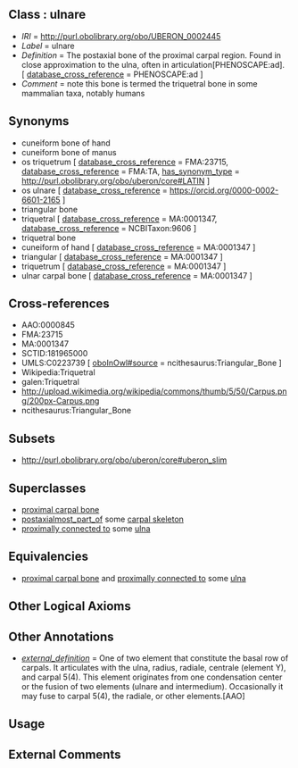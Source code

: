 
## Class : ulnare

 * *IRI* = http://purl.obolibrary.org/obo/UBERON_0002445
 * *Label* = ulnare
 * *Definition* = The postaxial bone of the proximal carpal region. Found in close approximation to the ulna, often in articulation[PHENOSCAPE:ad]. [ [database_cross_reference](../../ef/oboInOwl#hasDbXref.md) = PHENOSCAPE:ad ]
 * *Comment* = note this bone is termed the triquetral bone in some mammalian taxa, notably humans

## Synonyms

 * cuneiform bone of hand
 * cuneiform bone of manus
 * os triquetrum [ [database_cross_reference](../../ef/oboInOwl#hasDbXref.md) = FMA:23715, [database_cross_reference](../../ef/oboInOwl#hasDbXref.md) = FMA:TA, [has_synonym_type](../../pe/oboInOwl#hasSynonymType.md) = http://purl.obolibrary.org/obo/uberon/core#LATIN ]
 * os ulnare [ [database_cross_reference](../../ef/oboInOwl#hasDbXref.md) = https://orcid.org/0000-0002-6601-2165 ]
 * triangular bone
 * triquetral [ [database_cross_reference](../../ef/oboInOwl#hasDbXref.md) = MA:0001347, [database_cross_reference](../../ef/oboInOwl#hasDbXref.md) = NCBITaxon:9606 ]
 * triquetral bone
 * cuneiform of hand [ [database_cross_reference](../../ef/oboInOwl#hasDbXref.md) = MA:0001347 ]
 * triangular [ [database_cross_reference](../../ef/oboInOwl#hasDbXref.md) = MA:0001347 ]
 * triquetrum [ [database_cross_reference](../../ef/oboInOwl#hasDbXref.md) = MA:0001347 ]
 * ulnar carpal bone [ [database_cross_reference](../../ef/oboInOwl#hasDbXref.md) = MA:0001347 ]

## Cross-references

 * AAO:0000845
 * FMA:23715
 * MA:0001347
 * SCTID:181965000
 * UMLS:C0223739 [ [oboInOwl#source](../../ce/oboInOwl#source.md) = ncithesaurus:Triangular_Bone ]
 * Wikipedia:Triquetral
 * galen:Triquetral
 * http://upload.wikimedia.org/wikipedia/commons/thumb/5/50/Carpus.png/200px-Carpus.png
 * ncithesaurus:Triangular_Bone

## Subsets

 * http://purl.obolibrary.org/obo/uberon/core#uberon_slim

## Superclasses

 * [proximal carpal bone](../../UBERON/80/UBERON_0001480.md)
 * [postaxialmost_part_of](../../BSPO/15/BSPO_0001115.md) some [carpal skeleton](../../UBERON/80/UBERON_0009880.md)
 * [proximally connected to](../../core#proximally/to/core#proximally_connected_to.md) some [ulna](../../UBERON/24/UBERON_0001424.md)

## Equivalencies

 * [proximal carpal bone](../../UBERON/80/UBERON_0001480.md) and [proximally connected to](../../core#proximally/to/core#proximally_connected_to.md) some [ulna](../../UBERON/24/UBERON_0001424.md)

## Other Logical Axioms


## Other Annotations

 * *[external_definition](../../UBPROP/01/UBPROP_0000001.md)* = One of two element that constitute the basal row of carpals. It articulates with the ulna, radius, radiale, centrale (element Y), and carpal 5(4). This element originates from one condensation center or the fusion of two elements (ulnare and intermedium). Occasionally it may fuse to carpal 5(4), the radiale, or other elements.[AAO]

## Usage


## External Comments

